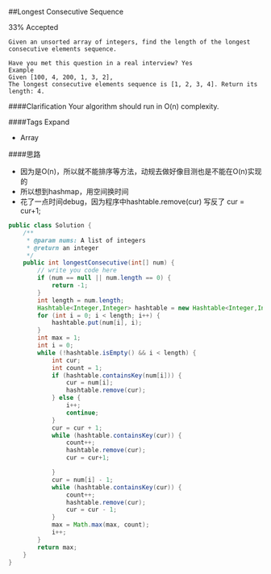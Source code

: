 ##Longest Consecutive Sequence

33% Accepted

	Given an unsorted array of integers, find the length of the longest consecutive elements sequence.

	Have you met this question in a real interview? Yes
	Example
	Given [100, 4, 200, 1, 3, 2],
	The longest consecutive elements sequence is [1, 2, 3, 4]. Return its length: 4.

####Clarification
Your algorithm should run in O(n) complexity.

####Tags Expand
- Array

####思路
- 因为是O(n)，所以就不能排序等方法，动规去做好像目测也是不能在O(n)实现的
- 所以想到hashmap，用空间换时间
- 花了一点时间debug，因为程序中hashtable.remove(cur) 写反了 cur = cur+1;

```java
public class Solution {
    /**
     * @param nums: A list of integers
     * @return an integer
     */
    public int longestConsecutive(int[] num) {
        // write you code here
        if (num == null || num.length == 0) {
            return -1;
        }
        int length = num.length;
        Hashtable<Integer,Integer> hashtable = new Hashtable<Integer,Integer>();
        for (int i = 0; i < length; i++) {
            hashtable.put(num[i], i);
        }
        int max = 1;
        int i = 0;
        while (!hashtable.isEmpty() && i < length) {
            int cur;
            int count = 1;
            if (hashtable.containsKey(num[i])) {
                cur = num[i];
                hashtable.remove(cur);
            } else {
                i++;
                continue;
            }
            cur = cur + 1;
            while (hashtable.containsKey(cur)) {
                count++;
                hashtable.remove(cur);
                cur = cur+1;

            }
            cur = num[i] - 1;
            while (hashtable.containsKey(cur)) {
                count++;
                hashtable.remove(cur);
                cur = cur - 1;
            }
            max = Math.max(max, count);
            i++;
        }
        return max;
    }
}

```
